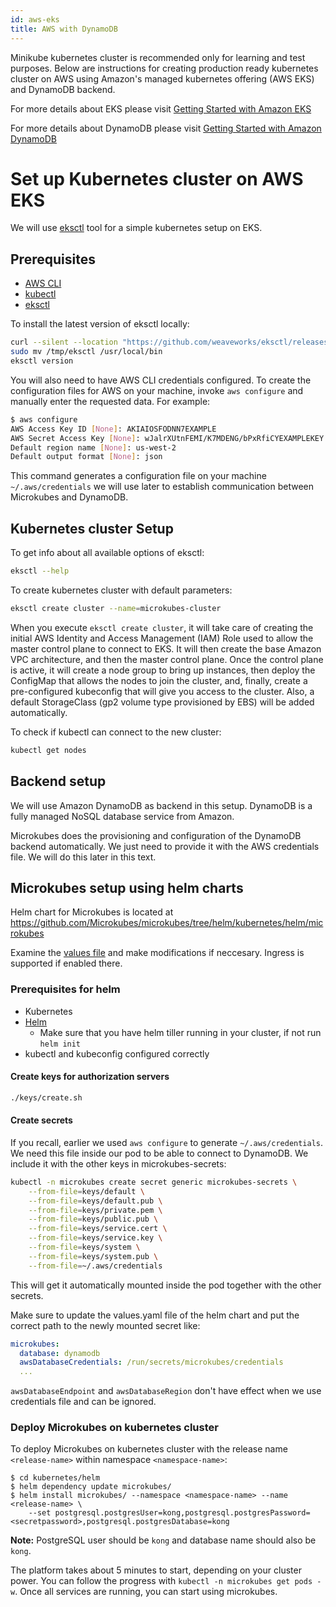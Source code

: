 ```yaml
---
id: aws-eks
title: AWS with DynamoDB
---
```


Minikube kubernetes cluster is recommended only for learning and test purposes. Below are instructions for creating production ready kubernetes cluster on AWS using Amazon's managed kubernetes offering (AWS EKS) and DynamoDB backend.

For more details about EKS please visit [Getting Started with Amazon EKS](https://docs.aws.amazon.com/eks/latest/userguide/getting-started.html)

For more details about DynamoDB please visit [Getting Started with Amazon DynamoDB](https://aws.amazon.com/dynamodb/getting-started/)

# Set up Kubernetes cluster on AWS EKS

We will use [eksctl](https://eksctl.io/) tool for a simple kubernetes setup on EKS.

## Prerequisites

- [AWS CLI](https://docs.aws.amazon.com/cli/latest/userguide/cli-chap-install.html)
- [kubectl](https://docs.aws.amazon.com/eks/latest/userguide/install-kubectl.html)
- [eksctl](https://eksctl.io/)

To install the latest version of eksctl locally:

```bash
curl --silent --location "https://github.com/weaveworks/eksctl/releases/download/latest_release/eksctl_$(uname -s)_amd64.tar.gz" | tar xz -C /tmp
sudo mv /tmp/eksctl /usr/local/bin
eksctl version
```

You will also need to have AWS CLI credentials configured. To create the configuration files for AWS on your machine, invoke `aws configure` and manually enter the requested data. For example:

```bash
$ aws configure
AWS Access Key ID [None]: AKIAIOSFODNN7EXAMPLE
AWS Secret Access Key [None]: wJalrXUtnFEMI/K7MDENG/bPxRfiCYEXAMPLEKEY
Default region name [None]: us-west-2
Default output format [None]: json
```

This command generates a configuration file on your machine `~/.aws/credentials` we will use later to establish communication between Microkubes and DynamoDB.

## Kubernetes cluster Setup

To get info about all available options of eksctl:

```bash
eksctl --help
```

To create kubernetes cluster with default parameters:

```bash
eksctl create cluster --name=microkubes-cluster
```

When you execute `eksctl create cluster`, it will take care of creating the initial AWS Identity and Access Management (IAM) Role used to allow the master control plane to connect to EKS. It will then create the base Amazon VPC architecture, and then the master control plane. Once the control plane is active, it will create a node group to bring up instances, then deploy the ConfigMap that allows the nodes to join the cluster, and, finally, create a pre-configured kubeconfig that will give you access to the cluster. Also, a default StorageClass (gp2 volume type provisioned by EBS) will be added automatically.

To check if kubectl can connect to the new cluster:

```bash
kubectl get nodes
```

## Backend setup

We will use Amazon DynamoDB as backend in this setup. DynamoDB is a fully managed NoSQL database service from Amazon.

Microkubes does the provisioning and configuration of the DynamoDB backend automatically. We just need to provide it with the AWS credentials file. We will do this later in this text.

## Microkubes setup using helm charts

Helm chart for Microkubes is located at <https://github.com/Microkubes/microkubes/tree/helm/kubernetes/helm/microkubes>

Examine the [values file](https://github.com/Microkubes/microkubes/blob/helm/kubernetes/helm/microkubes/values.yaml) and make modifications if neccesary. Ingress is supported if enabled there.

### Prerequisites for helm

- Kubernetes
- [Helm](https://github.com/helm/helm/releases)
  - Make sure that you have helm tiller running in your cluster, if not run `helm init`
- kubectl and kubeconfig configured correctly

#### Create keys for authorization servers

```bash
./keys/create.sh
```

#### Create secrets

If you recall, earlier we used `aws configure` to generate `~/.aws/credentials`. We need this file inside our pod to be able to connect to DynamoDB. We include it with the other keys in microkubes-secrets:

```bash
kubectl -n microkubes create secret generic microkubes-secrets \
    --from-file=keys/default \
    --from-file=keys/default.pub \
    --from-file=keys/private.pem \
    --from-file=keys/public.pub \
    --from-file=keys/service.cert \
    --from-file=keys/service.key \
    --from-file=keys/system \
    --from-file=keys/system.pub \
    --from-file=~/.aws/credentials
```

This will get it automatically mounted inside the pod together with the other secrets.

Make sure to update the values.yaml file of the helm chart and put the correct path to the newly mounted secret like:

```yaml
microkubes:
  database: dynamodb
  awsDatabaseCredentials: /run/secrets/microkubes/credentials
  ...
```

`awsDatabaseEndpoint` and `awsDatabaseRegion` don't have effect when we use credentials file and can be ignored.

### Deploy Microkubes on kubernetes cluster

To deploy Microkubes on kubernetes cluster with the release name `<release-name>` within namespace `<namespace-name>`:

```console
$ cd kubernetes/helm
$ helm dependency update microkubes/
$ helm install microkubes/ --namespace <namespace-name> --name <release-name> \
    --set postgresql.postgresUser=kong,postgresql.postgresPassword=<secretpassword>,postgresql.postgresDatabase=kong
```

**Note:** PostgreSQL user should be `kong` and database name should also be `kong`.

The platform takes about 5 minutes to start, depending on your cluster power. You can follow the progress with `kubectl -n microkubes get pods -w`.
Once all services are running, you can start using microkubes.
